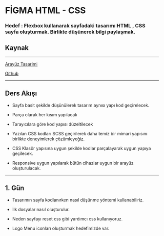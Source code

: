 # FİGMA HTML - CSS

### Hedef : Flexbox kullanarak sayfadaki tasarımı HTML , CSS sayfa oluşturmak. Birlikte düşünerek bilgi paylaşmak.

## Kaynak

---

[Arayüz Tasarimi ](https://www.figma.com/community/file/926751902178790221)

[Github](https://github.com/ograsyilmaz/css-workshop)

---

## Ders Akışı

- Sayfa basit şekilde düşünülerek tasarım aynısı yapı kod geçirelecek.

- Parça olarak her kısım yapılacak

- Tarayıcılara göre kod yapısı düzeltilecek

- Yazılan CSS kodları SCSS geçirilerek daha temiz bir mimari yapısını birlikte deneyimlerek çözümleyeğiz.

- CSS Klasör yapısına uygun şekilde kodlar parçalayarak uygun yapıya geçilecek.

- Responsive uygun yapılarak bütün cihazlar uygun bir arayüz oluşturulacak.

---

## 1. Gün

- Tasarımın sayfa kodlanırken nasıl düşünme yöntemi kullanabiliriz.
- İlk dosyalar nasıl oluşturulur.

- Neden sayfayı reset css gibi yardımcı css kullanıyoruz.

* Logo Menu iconları oluşturmak hedefimizde var.
